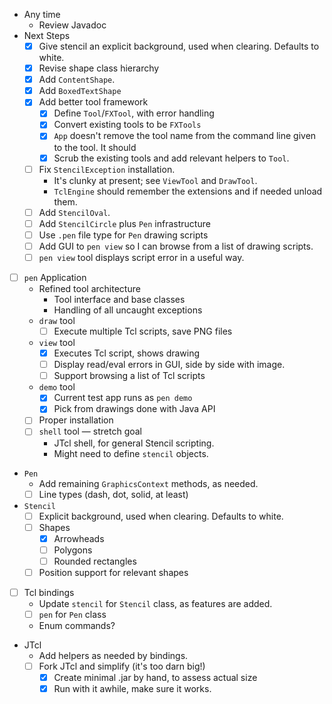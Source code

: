 - Any time
    - Review Javadoc
- Next Steps
    - [x] Give stencil an explicit background, used when clearing.  Defaults to white.
    - [x] Revise shape class hierarchy
    - [x] Add `ContentShape`.
    - [x] Add `BoxedTextShape`
    - [x] Add better tool framework
        - [x] Define `Tool`/`FXTool`, with error handling
        - [x] Convert existing tools to be `FXTools`
        - [x] `App` doesn't remove the tool name from the command line given to the tool.  It should
        - [x] Scrub the existing tools and add relevant helpers to `Tool`.
    - [ ] Fix `StencilException` installation.
        - It's clunky at present; see `ViewTool` and `DrawTool`.
        - `TclEngine` should remember the extensions and if needed unload them.
    - [ ] Add `StencilOval`.
    - [ ] Add `StencilCircle` plus `Pen` infrastructure
    - [ ] Use `.pen` file type for `Pen` drawing scripts
    - [ ] Add GUI to `pen view` so I can browse from a list of drawing scripts.
    - [ ] `pen view` tool displays script error in a useful way.
- [ ] `pen` Application
    - Refined tool architecture
        - Tool interface and base classes
        - Handling of all uncaught exceptions
    -  `draw` tool
        - [ ] Execute multiple Tcl scripts, save PNG files
    - `view` tool
        - [x] Executes Tcl script, shows drawing
        - [ ] Display read/eval errors in GUI, side by side with image.
        - [ ] Support browsing a list of Tcl scripts
    - `demo` tool
        - [x] Current test app runs as `pen demo`
        - [x] Pick from drawings done with Java API
    - [ ] Proper installation
    - [ ] `shell` tool — stretch goal
        - JTcl shell, for general Stencil scripting.
        - Might need to define `stencil` objects.
- `Pen` 
    - Add remaining `GraphicsContext` methods, as needed.
    - [ ] Line types (dash, dot, solid, at least)
- `Stencil` 
    - [ ] Explicit background, used when clearing.  Defaults to white.
    - [ ] Shapes
        - [x] Arrowheads
        - [ ] Polygons
        - [ ] Rounded rectangles
    - [ ] Position support for relevant shapes
- [ ] Tcl bindings
    - Update `stencil` for `Stencil` class, as features are added.
    - [ ] `pen` for `Pen` class 
    - Enum commands?
- JTcl
    - Add helpers as needed by bindings.
    - [ ] Fork JTcl and simplify (it's too darn big!)
        - [x] Create minimal .jar by hand, to assess actual size
        - [x] Run with it awhile, make sure it works.
